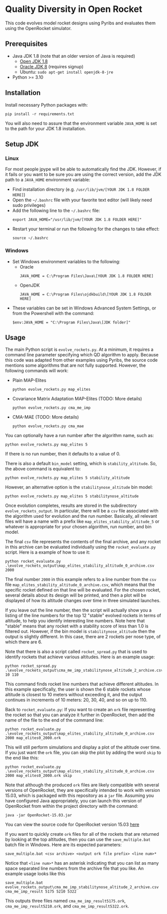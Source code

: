 # Quality Diversity in Open Rocket

This code evolves model rocket designs using Pyribs and evaluates them using
the OpenRocket simulator.

## Prerequisites
- Java JDK 1.8 (note that an older version of Java is required)
     - [Open JDK 1.8](https://github.com/ojdkbuild/ojdkbuild)
     - [Oracle JDK 8](https://www.oracle.com/java/technologies/javase/javase8-archive-downloads.html) (requires signup)
     - Ubuntu: `sudo apt-get install openjdk-8-jre`
- Python >= 3.10

## Installation

Install necessary Python packages with:
```
pip install -r requirements.txt
```
You will also need to assure that the environment variable 
`JAVA_HOME` is set to the path for your JDK 1.8 installation.

## Setup JDK

### Linux
For most people jpype will be able to automatically find the JDK. However, if it fails or you want to be sure you are using the correct version, add the JDK path to a `JAVA_HOME` environment variable:
- Find installation directory (e.g. `/usr/lib/jvm/[YOUR JDK 1.8 FOLDER HERE]`)
- Open the `~/.bashrc` file with your favorite text editor (will likely need sudo privileges)
- Add the following line to the `~/.bashrc` file:
    ```
    export JAVA_HOME="/usr/lib/jvm/[YOUR JDK 1.8 FOLDER HERE]"
    ```
- Restart your terminal or run the following for the changes to take effect:
    ```
    source ~/.bashrc
    ```

### Windows

- Set Windows environment variables to the following:
    - Oracle
        ```
        JAVA_HOME = C:\Program Files\Java\[YOUR JDK 1.8 FOLDER HERE]
        ```
    - OpenJDK
        ```
        JAVA_HOME = C:\Program Files\ojdkbuild\[YOUR JDK 1.8 FOLDER HERE]
        ```
- These variables can be set in Windows Advanced System Settings, or from the Powershell with the command:
   ```
   $env:JAVA_HOME = "C:\Program Files\Java\[JDK folder]"
   ```

## Usage

The main Python script is `evolve_rockets.py`. At a minimum, it requires a command line
parameter specifying which QD algorithm to apply. Because this code was adapted from 
other examples using Pyribs, the source code mentions some algorithms that are not
fully supported. However, the following commands will work:

+ Plain MAP-Elites
  ```
  python evolve_rockets.py map_elites
  ```
+ Covariance Matrix Adaptation MAP-Elites (TODO: More details)
  ```
  python evolve_rockets.py cma_me_imp
  ```
+ CMA-MAE (TODO: More details)
  ```
  python evolve_rockets.py cma_mae
  ```

You can optionally have a run number after the algorithm name, such as:
```
python evolve_rockets.py map_elites 5
```
If there is no run number, then it defaults to a value of 0.

There is also a default `bin_model` setting, which is `stability_altitude`.
So, the above command is equivalent to:
```
python evolve_rockets.py map_elites 5 stability_altitude
```
However, an alternative option is the `stabilitynose_altitude` bin model:
```
python evolve_rockets.py map_elites 5 stabilitynose_altitude
```

Once evolution completes, results are stored in the subdirectory `evolve_rockets_output`.
In particular, there will be a `csv` file associated with the algorithm used 
for evolution and the run number. Basically, all relevant files will have a name with a
prefix like `map_elites_stability_altitude_5` or whatever is appropriate for your chosen algorithm, 
run number, and bin model.

The final `csv` file represents the contents of the final archive, and any
rocket in this archive can be evaluated individually using the `rocket_evaluate.py`
script. Here is a example of how to use it:
```
python rocket_evaluate.py .\evolve_rockets_output\map_elites_stability_altitude_0_archive.csv 2000
```
The final number `2000` in this example refers to a line number from the `csv` file
`map_elites_stability_altitude_0_archive.csv`, which means that the specific rocket defined on that line
will be evaluated. For the chosen rocket, several details about its design will be
printed, and then a plot will be displayed of how its altitude changes over time
in three simulated launches.

If you leave out the line number, then the script will actually show you
a listing of the line numbers for the top 12 "stable" evolved rockets in terms of altitude,
to help you identify interesting line numbers. Note here that "stable" means that any
rocket with a stability score of less than 1.0 is filtered out. 
However, if the bin model is `stabilitynose_altitude` then the output is slightly
different. In this case, there are 2 rockets per nose type, of which there are 6.

Note that there is also a script called `rocket_spread.py` that is used to identify
rockets that achieve various altitudes. Here is an example usage:
```
python rocket_spread.py .\evolve_rockets_output\cma_me_imp_stabilitynose_altitude_2_archive.csv 10 110
```
This command finds rocket line numbers that achieve different altitudes. In this example specifically, 
the user is shown the 6 stable rockets whose altitude is closest to 10 meters without exceeding it, and 
the output continues in increments of 10 meters: 20, 30, 40, and so on up to 110.

Back to `rocket_evaluate.py`: If you want to create an `ork` file representing the rocket so that you can analyze it
further in OpenRocket, then add the name of the file to the end of the command line:
```
python rocket_evaluate.py .\evolve_rockets_output\map_elites_stability_altitude_0_archive.csv 2000 map_elites0_2000.ork
```
This will still perform simulations and display a plot of the altitude over time.
If you just want the `ork` file, you can skip the plot by adding the word `skip`
to the end like this:
```
python rocket_evaluate.py .\evolve_rockets_output\map_elites_stability_altitude_0_archive.csv 2000 map_elites0_2000.ork skip
```

Note that although the produced `ork` files are likely compatible with several versions of OpenRocket,
they are specifically intended to work with version 15.03, which is packaged with this
repository as a `jar` file. Assuming you have configured Java appropriately, you can
launch this version of OpenRocket from within the project directory with the command:
```
java -jar OpenRocket-15.03.jar
```
You can view the source code for OpenRocket version 15.03 [here](https://github.com/openrocket/openrocket/tree/release-15.03)

If you want to quickly create `ork` files for all of the rockets that are returned by
looking at the top altitudes, then you can use the `save_multiple.bat` batch file in Windows.
Here are its expected parameters:
```
save_multiple.bat <csv archive> <output ork file prefix> <line num>*
```
Notice that `<line num>*` has an asterisk indicating that you can list as many space separated line numbers
from the archive file that you like. An example usage looks like this
```
save_multiple.bat evolve_rockets_output\cma_me_imp_stabilitynose_altitude_2_archive.csv cma_me_imp_result 5175 5210 5322
```
This outputs three files named `cma_me_imp_result5175.ork`, `cma_me_imp_result5210.ork`, and `cma_me_imp_result5322.ork`.
